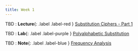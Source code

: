 ```yaml
---
title: Week 1
---
```


TBD
: **Lecture**{: .label .label-red } [Substitution Ciphers - Part 1](#)

TBD 
: **Lab**{: .label .label-purple } [Polyalphabetic Substitution](#)

TBD 
: **Note**{: .label .label-blue } [Frequency Analysis](#)
